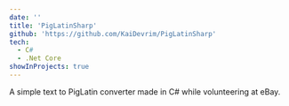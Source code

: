 ```yaml
---
date: ''
title: 'PigLatinSharp'
github: 'https://github.com/KaiDevrim/PigLatinSharp'
tech:
  - C#
  - .Net Core
showInProjects: true
---
```


A simple text to PigLatin converter made in C# while volunteering at eBay.
